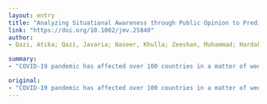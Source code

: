 ```yaml
---
layout: entry
title: "Analyzing Situational Awareness through Public Opinion to Predict Adoption of Social Distancing Amid Pandemic COVID-19"
link: "https://doi.org/10.1002/jmv.25840"
author:
- Qazi, Atika; Qazi, Javaria; Naseer, Khulla; Zeeshan, Muhammad; Hardaker, Glenn; Maitama, Jaafar Zubairu; Haruna, Khalid

summary:
- "COVID-19 pandemic has affected over 100 countries in a matter of weeks. People's response towards social distancing is uncertain. Results suggest information sources formal (p=0.001) and informal) were found to be significantly influenced by situational awareness p=0.000. This article is protected by copyright. All rights reserved. In this article, copyright is copyrighted."

original:
- "COVID-19 pandemic has affected over 100 countries in a matter of weeks. People's response towards social distancing in the emerging pandemic is uncertain. In this study, we evaluated the influence of information (formal and informal) sources on situational awareness of the public for adopting health-protective behaviors such as social distancing. For this purpose, a questionnaire-based survey was conducted. The hypothesis proposed suggests that adoption of social distancing practices is an outcome of situational awareness which is achieved by the information sources. Results suggest that information sources formal (p=0.001) and informal (p=0.007) were found to be significantly related to perceived understanding. Findings also indicate that social distancing is significantly influenced by situational awareness p=0.000. It can, therefore, be concluded that increase situational awareness in times of public health crisis using formal information sources can significantly increase the adoption of protective health behavior and in turn contain the spread of infectious diseases. This article is protected by copyright. All rights reserved."
---
```


